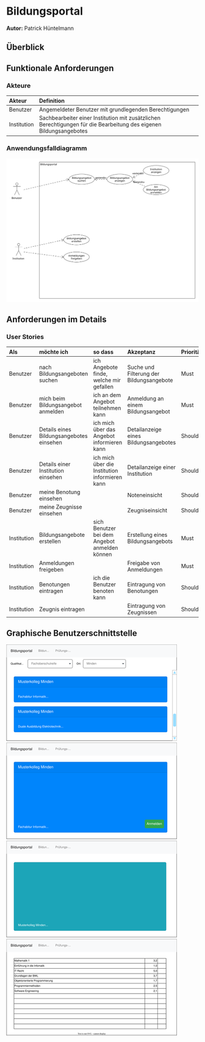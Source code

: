 # Bildungsportal

**Autor:** Patrick Hüntelmann


## Überblick

## Funktionale Anforderungen

### Akteure

| **Akteur**  | **Definition**                                                                                                     |
|:------------|:-------------------------------------------------------------------------------------------------------------------|
| Benutzer    | Angemeldeter Benutzer mit grundlegenden Berechtigungen                                                             |
| Institution | Sachbearbeiter einer Institution mit zusätzlichen Berechtigungen für die Bearbeitung des eigenen Bildungsangebotes |

### Anwendungsfalldiagramm

![](media/use_case.svg)

## Anforderungen im Details

### User Stories

| **Als**     | **möchte ich**                           | **so dass**                                    | **Akzeptanz**                            | **Priorität** |
|:------------|:-----------------------------------------|:-----------------------------------------------|:-----------------------------------------|:--------------|
| Benutzer    | nach Bildungsangeboten suchen            | ich Angebote finde, welche mir gefallen        | Suche und Filterung der Bildungsangebote | Must          |
| Benutzer    | mich beim Bildungsangebot anmelden       | ich an dem Angebot teilnehmen kann             | Anmeldung an einem Bildungsangebot       | Must          |
| Benutzer    | Details eines Bildungsangebotes einsehen | ich mich über das Angebot informieren kann     | Detailanzeige eines Bildungsangebotes    | Should        |
| Benutzer    | Details einer Institution einsehen       | ich mich über die Institution informieren kann | Detailanzeige einer Institution          | Should        |
| Benutzer    | meine Benotung einsehen                  |                                                | Noteneinsicht                            | Should        |
| Benutzer    | meine Zeugnisse einsehen                 |                                                | Zeugniseinsicht                          | Should        |
| Institution | Bildungsangebote erstellen               | sich Benutzer bei dem Angebot anmelden können  | Erstellung eines Bildungsangebots        | Must          |
| Institution | Anmeldungen freigeben                    |                                                | Freigabe von Anmeldungen                 | Must          |
| Institution | Benotungen eintragen                     | ich die Benutzer benoten kann                  | Eintragung von Benotungen                | Should        |
| Institution | Zeugnis eintragen                        |                                                | Eintragung von Zeugnissen                | Should        |

## Graphische Benutzerschnittstelle

![](media/mockups.svg)

